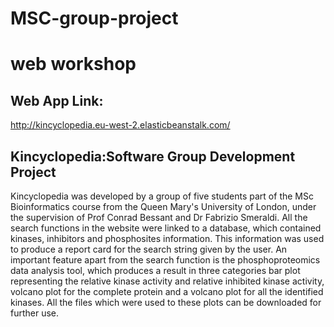# MSC-group-project

# web workshop

## Web App Link: 
http://kincyclopedia.eu-west-2.elasticbeanstalk.com/

## Kincyclopedia:Software Group Development Project
Kincyclopedia was developed by a group of five students part of the MSc Bioinformatics course from the Queen Mary's University of London, under the supervision of Prof Conrad Bessant and Dr Fabrizio Smeraldi.
All the search functions in the website were linked to a database, which contained kinases, inhibitors and phosphosites information. This information was used to produce a report card for the search string given by the user. An important feature apart from the search function is the phosphoproteomics data analysis tool, which produces a result in three categories bar plot representing the relative kinase activity and relative inhibited kinase activity, volcano plot for the complete protein and a volcano plot for all the identified kinases. All the files which were used to these plots can be downloaded for further use.

